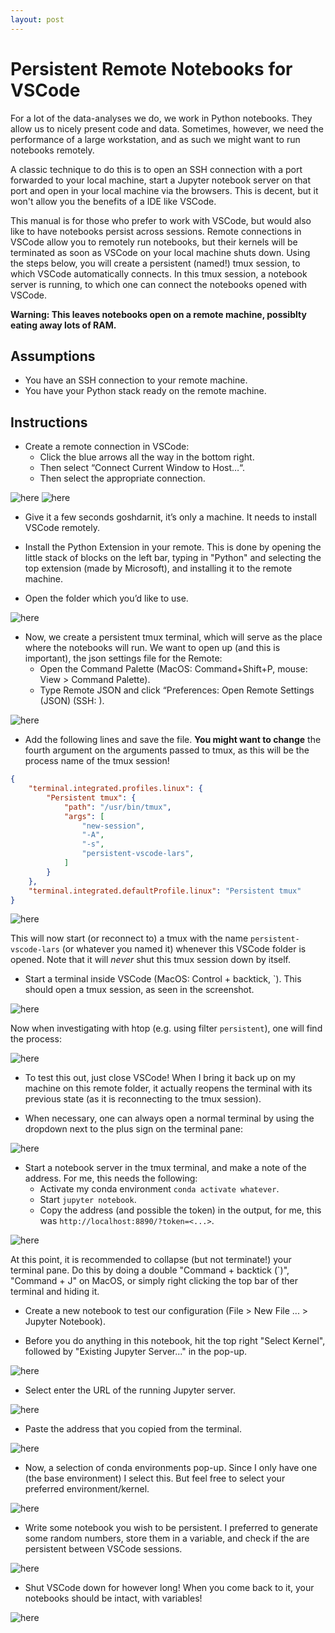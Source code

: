 ```yaml
---
layout: post
---
```

# Persistent Remote Notebooks for VSCode

For a lot of the data-analyses we do, we work in Python notebooks. They allow us to nicely present code and data. Sometimes, however, we need the performance of a large workstation, and as such we might want to run notebooks remotely. 

A classic technique to do this is to open an SSH connection with a port forwarded to your local machine, start a Jupyter notebook server on that port and open in your local machine via the browsers. This is decent, but it won't allow you the benefits of a IDE like VSCode. 

This manual is for those who prefer to work with VSCode, but would also like to have notebooks persist across sessions. Remote connections in VSCode allow you to remotely run notebooks, but their kernels will be terminated as soon as VSCode on your local machine shuts down. Using the steps below, you will create a persistent (named!) tmux session, to which VSCode automatically connects. In this tmux session, a notebook server is running, to which one can connect the notebooks opened with VSCode.

**Warning: This leaves notebooks open on a remote machine, possiblty eating away lots of RAM.**

## Assumptions

- You have an SSH connection to your remote machine.
- You have your Python stack ready on the remote machine.

## Instructions


-  Create a remote connection in VSCode:
    - Click the blue arrows all the way in the bottom right.
    - Then select “Connect Current Window to Host…“.
    - Then select the appropriate connection.

![here](/assets/ss1.png)
![here](/assets/ss2.png)

- Give it a few seconds goshdarnit, it’s only a machine. It needs to install VSCode remotely.

- Install the Python Extension in your remote. This is done by opening the little stack of blocks on the left bar, typing in "Python" and selecting the top extension (made by Microsoft), and installing it to the remote machine.

- Open the folder which you’d like to use.

![here](/assets/ss3.png)

- Now, we create a persistent tmux terminal, which will serve as the place where the notebooks will run. We want to open up (and this is important), the json settings file for the Remote:
    - Open the Command Palette (MacOS: Command+Shift+P, mouse: View > Command Palette).
    - Type Remote JSON and click “Preferences: Open Remote Settings (JSON) (SSH: <wherever>).

![here](/assets/ss4.png)

- Add the following lines and save the file. **You might want to change** the fourth argument on the arguments passed to tmux, as this will be the process name of the tmux session!
```json
{
    "terminal.integrated.profiles.linux": {
        "Persistent tmux": {
            "path": "/usr/bin/tmux",
            "args": [
                "new-session",
                "-A",
                "-s",
                "persistent-vscode-lars",
            ]
        }
    },
    "terminal.integrated.defaultProfile.linux": "Persistent tmux"
}
```

![here](/assets/ss5.png)

This will now start (or reconnect to) a tmux with the name `persistent-vscode-lars` (or whatever you named it) whenever this VSCode folder is opened. Note that it will *never* shut this tmux session down by itself.

- Start a terminal inside VSCode (MacOS: Control + backtick, `). This should open a tmux session, as seen in the screenshot.

![here](/assets/ss6.png)

 Now when investigating with htop (e.g. using filter `persistent`), one will find the process:

![here](/assets/sstmux.png)


- To test this out, just close VSCode! When I bring it back up on my machine on this remote folder, it actually reopens the terminal with its previous state (as it is reconnecting to the tmux session).

- When necessary, one can always open a normal terminal by using the dropdown next to the plus sign on the terminal pane:

![here](/assets/ss7.png)

- Start a notebook server in the tmux terminal, and make a note of the address. For me, this needs the following:
    - Activate my conda environment `conda activate whatever`.
    - Start `jupyter notebook`.
    - Copy the address (and possible the token) in the output, for me, this was `http://localhost:8890/?token=<...>`. 

![here](/assets/ss8.png)

At this point, it is recommended to collapse (but not terminate!) your terminal pane. Do this by doing a double "Command + backtick (`)", "Command + J" on MacOS, or simply right clicking the top bar of ther terminal and hiding it.

- Create a new notebook to test our configuration (File > New File ... > Jupyter Notebook). 

- Before you do anything in this notebook, hit the top right "Select Kernel", followed by "Existing Jupyter Server..." in the pop-up.

![here](/assets/ss9.png)

- Select enter the URL of the running Jupyter server.

![here](/assets/ss10.png)

- Paste the address that you copied from the terminal.

![here](/assets/ss11.png)

- Now, a selection of conda environments pop-up. Since I only have one (the base environment) I select this. But feel free to select your preferred environment/kernel.

![here](/assets/ss12.png)

- Write some notebook you wish to be persistent. I preferred to generate some random numbers, store them in a variable, and check if the are persistent between VSCode sessions.

![here](/assets/ss13.png)

- Shut VSCode down for however long! When you come back to it, your notebooks should be intact, with variables!

![here](/assets/ss14.png)
